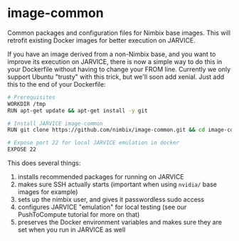 # image-common
Common packages and configuration files for Nimbix base images. This will retrofit existing Docker images for better execution on JARVICE.

If you have an image derived from a non-Nimbix base, and you want to improve its execution on JARVICE, there is now a simple way to do this in your Dockerfile without having to change your FROM line.  Currently we only support Ubuntu "trusty" with this trick, but we'll soon add xenial.  Just add this to the end of your Dockerfile:

```bash
# Prerequisites
WORKDIR /tmp
RUN apt-get update && apt-get install -y git

# Install JARVICE image-common
RUN git clone https://github.com/nimbix/image-common.git && cd image-common && ./install-nimbix-ubuntu-trusty.sh && cd /tmp && rm -rf image-common

# Expose port 22 for local JARVICE emulation in docker
EXPOSE 22
```

This does several things:
 1. installs recommended packages for running on JARVICE
 2. makes sure SSH actually starts (important when using `nvidia/` base images for example)
 3. sets up the nimbix user, and gives it passwordless sudo access
 4. configures JARVICE "emulation" for local testing (see our PushToCompute tutorial for more on that)
 5. preserves the Docker environment variables and makes sure they are set when you run in JARVICE as well

